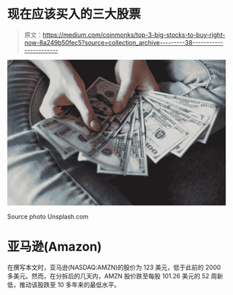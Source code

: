 # 现在应该买入的三大股票

> 原文：<https://medium.com/coinmonks/top-3-big-stocks-to-buy-right-now-8a249b50fec5?source=collection_archive---------38----------------------->

![](img/3bb59ca1ef79ed4a4e4b06a92a760248.png)

Source photo Unsplash.com

# 亚马逊(Amazon)

在撰写本文时，亚马逊(NASDAQ:AMZN)的股价为 123 美元，低于此前的 2000 多美元。然而，在分拆后的几天内，AMZN 股价跌至每股 101.26 美元的 52 周新低，推动该股跌至 10 多年来的最低水平。
